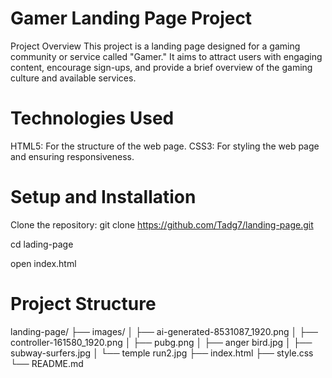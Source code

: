 # Gamer Landing Page Project

Project Overview
This project is a landing page designed for a gaming community or service called "Gamer." It aims to attract users with engaging content, encourage sign-ups, and provide a brief overview of the gaming culture and available services.

# Technologies Used

HTML5: For the structure of the web page.
CSS3: For styling the web page and ensuring responsiveness.

# Setup and Installation
Clone the repository:
git clone https://github.com/Tadg7/landing-page.git

cd lading-page

open index.html

# Project Structure
landing-page/
├── images/
│   ├── ai-generated-8531087_1920.png
│   ├── controller-161580_1920.png
│   ├── pubg.png
│   ├── anger bird.jpg
│   ├── subway-surfers.jpg
│   └── temple run2.jpg
├── index.html
├── style.css
└── README.md